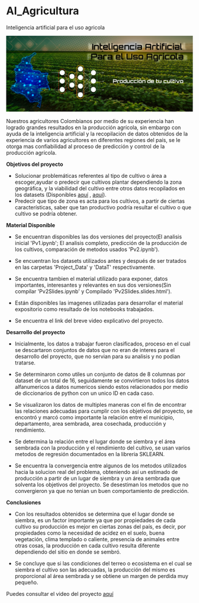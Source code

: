 # AI_Agricultura
Inteligencia artificial para el uso agricola

<img src='/images/BannerAI.png' width='1000px'>

Nuestros agricultores Colombianos por medio de su experiencia han logrado grandes resultados en la producción agrícola, sin embargo con ayuda de la inteligencia artificial y la recopilación de datos obtenidos de la experiencia de varios agricultores en diferentes regiones del país, se le otorga mas confiabilidad al proceso de predicción  y control de la producción agrícola.

**Objetivos del proyecto**

- Solucionar problemáticas referentes al tipo de cultivo o área a escoger,ayudar o predecir que cultivos plantar dependiendo la zona geográfica, y la viabilidad del cultivo entre otros datos recopilados en los datasets (Disponibles [aquí](https://www.datos.gov.co/) , [aquí](https://www.datos.gov.co/Agricultura-y-Desarrollo-Rural/Cadena-Productiva-Ma-z-Area-Producci-n-Y-Rendimien/d968-yfb5)).
- Predecir que tipo de zona es acta para los cultivos, a partir de ciertas características, saber que tan productivo podría resultar el cultivo o que cultivo se podría obtener.

**Material Disponible**

- Se encuentran disponibles las dos versiones del proyecto(El analisis inicial 'Pv1.ipynb'; El analisis completo, predicción de la producción de los cultivos, comparación de metodos usados 'Pv2.ipynb').

- Se encuentran los datasets utilizados antes y después de ser tratados en las carpetas 'Project_Data' y 'DataT' respectivamente.

- Se encuentra tambien el material utilizado para exponer, datos importantes, interesantes y relevantes en sus dos versiones(Sin compilar 'Pv2Slides.ipynb' y Compilado 'Pv2Slides.slides.html').

- Están disponibles las imagenes utilizadas para desarrollar el material expositorio como resultado de los notebooks trabajados.

- Se encuentra el link del breve video explicativo del proyecto.

**Desarrollo del proyecto**

- Inicialmente, los datos a trabajar fueron clasificados, proceso en el cual se descartaron conjuntos de datos que no eran de interes para el desarrollo del proyecto, que no servian para su analisis y no podian tratarse.

- Se determinaron como utiles un conjunto de datos de 8 columnas por dataset de un total de 16, seguidamente se convirtieron todos los datos alfanumericos a datos numericos siendo estos relacionados por medio de diccionarios de python con un unico ID en cada caso.

- Se visualizaron los datos de multiples maneras con el fin de encontrar las relaciones adecuadas para cumplir con los objetivos del proyecto, se encontró y marcó como importante la relación entre el municipio, departamento, area sembrada, area cosechada, producción y rendimiento.

- Se determina la relación entre el lugar donde se siembra y el área sembrada con la producción y el rendimiento del cultivo, se usan varios metodos de regresión documentados en la libreria SKLEARN.

- Se encuentra la convergencia entre algunos de los metodos utilizados hacia la solucion real del problema, obteniendo así un estimado de producción a partir de un lugar de siembra y un área sembrada que solventa los objetivos del proyecto. Se desestiman los metodos que no convergieron ya que no tenian un buen comportamiento de predicción.

**Conclusiones**

- Con los resultados obtenidos se determina que el lugar donde se siembra, es un factor importante ya que por propiedades de cada cultivo su producción es mejor en ciertas zonas del país, es decir, por propiedades como la necesidad de acidez en el suelo, buena vegetación, clima templado o caliente, presencia de animales entre otras cosas, la producción en cada cultivo resulta diferente dependiendo del sitio en donde se sembró.

- Se concluye que si las condiciones del terreo o ecosistema en el cual se siembra el cultivo son las adecuadas, la producción del mismo es proporcional al área sembrada y se obtiene un margen de perdida muy pequeño.


Puedes consultar el video del proyecto [aquí](https://www.youtube.com/embed/rraRTj8XcPE)
